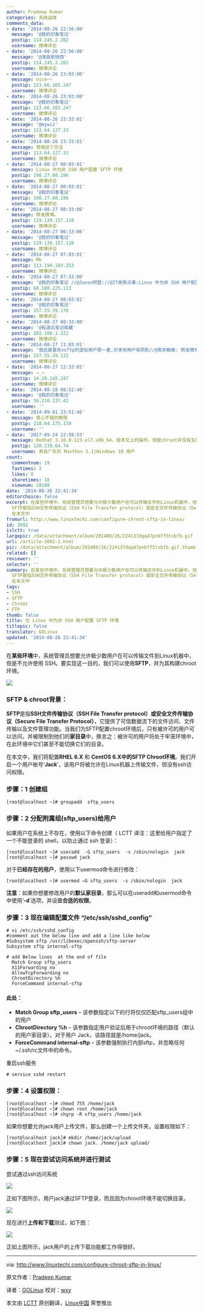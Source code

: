 ```yaml
---
author: Pradeep Kumar
categories: 系统运维
comments_data:
- date: '2014-08-26 22:56:00'
  message: '@我的印象笔记'
  postip: 114.245.2.202
  username: 微博评论
- date: '2014-08-26 22:56:00'
  message: '@演員帆特西'
  postip: 114.245.2.202
  username: 微博评论
- date: '2014-08-26 23:03:00'
  message: nice~~
  postip: 123.66.165.247
  username: 微博评论
- date: '2014-08-26 23:03:00'
  message: '@我的印象笔记'
  postip: 123.66.165.247
  username: 微博评论
- date: '2014-08-26 23:33:01'
  message: '@mywiz'
  postip: 113.64.127.33
  username: 微博评论
- date: '2014-08-26 23:33:01'
  message: 常用这个方法
  postip: 113.64.127.33
  username: 微博评论
- date: '2014-08-27 00:03:01'
  message: Linux 中为非 SSH 用户配置 SFTP 环境
  postip: 198.27.80.196
  username: 微博评论
- date: '2014-08-27 00:03:01'
  message: '@我的印象笔记'
  postip: 198.27.80.196
  username: 微博评论
- date: '2014-08-27 00:33:06'
  message: 转发微博。
  postip: 119.139.157.110
  username: 微博评论
- date: '2014-08-27 00:33:06'
  message: '@我的印象笔记'
  postip: 119.139.157.110
  username: 微博评论
- date: '2014-08-27 07:03:01'
  message: Mk
  postip: 113.194.103.253
  username: 微博评论
- date: '2014-08-27 07:33:00'
  message: '@我的印象笔记 //@Jason阿堅://@IT男那点事:Linux 中为非 SSH 用户配置 SFTP 环境'
  postip: 68.180.225.113
  username: 微博评论
- date: '2014-08-27 08:03:01'
  message: '@我的印象笔记'
  postip: 157.55.39.170
  username: 微博评论
- date: '2014-08-27 08:33:00'
  message: '@有道云笔记收藏'
  postip: 202.108.1.222
  username: 微博评论
- date: '2014-08-27 11:03:01'
  message: '我还是喜欢vsftp的虚拟用户那一套,对本地用户有阴影//@南非蜘蛛: 转发微博'
  postip: 157.55.39.132
  username: 微博评论
- date: '2014-08-27 12:33:01'
  message: →_→
  postip: 14.28.145.247
  username: 微博评论
- date: '2014-08-28 08:52:48'
  message: '@我的印象笔记'
  postip: 58.210.137.42
  username: ''
- date: '2014-09-01 23:51:46'
  message: 真心不错的教程
  postip: 218.64.175.139
  username: ''
- date: '2017-09-24 22:58:53'
  message: Redhat 3.10.0-123.el7.x86_64，按本文上的操作，但是chroot并没有生效，还是可以去到/etc之类的目录
  postip: 120.239.64.74
  username: 来自广东的 Maxthon 5.1|Windows 10 用户
count:
  commentnum: 19
  favtimes: 2
  likes: 0
  sharetimes: 18
  viewnum: 18188
date: '2014-08-26 22:41:34'
editorchoice: false
excerpt: 在某些环境中，系统管理员想要允许极少数用户在可以传输文件到Linux机器中，但是不允许使用 SSH。要实现这一目的，我们可以使用SFTP，并为其构建chroot环境。  SFTP  chroot背景：
  SFTP是指SSH文件传输协议（SSH File Transfer protocol）或安全文件传输协议（Secure File Transfer Protocol），它提供了可信数据流下的文件访问、文件传输以及文件管理功能。当我们为SFTP配置chroot环境后，只有被许可的用户可以访问，并被限制到他们的家目录中，换言之：被许可的用户将处于牢笼环境中，在此环境中它们甚至不能切换它们的目录。
  在本文中
fromurl: http://www.linuxtechi.com/configure-chroot-sftp-in-linux/
id: 3692
islctt: true
largepic: /data/attachment/album/201408/26/224137dqq47pnbff5tsbfb.gif
url: /article-3692-1.html
pic: /data/attachment/album/201408/26/224137dqq47pnbff5tsbfb.gif.thumb.jpg
related: []
reviewer: ''
selector: ''
summary: 在某些环境中，系统管理员想要允许极少数用户在可以传输文件到Linux机器中，但是不允许使用 SSH。要实现这一目的，我们可以使用SFTP，并为其构建chroot环境。  SFTP  chroot背景：
  SFTP是指SSH文件传输协议（SSH File Transfer protocol）或安全文件传输协议（Secure File Transfer Protocol），它提供了可信数据流下的文件访问、文件传输以及文件管理功能。当我们为SFTP配置chroot环境后，只有被许可的用户可以访问，并被限制到他们的家目录中，换言之：被许可的用户将处于牢笼环境中，在此环境中它们甚至不能切换它们的目录。
  在本文中
tags:
- SSH
- SFTP
- Chroot
- FTP
thumb: false
title: 在 Linux 中为非 SSH 用户配置 SFTP 环境
titlepic: false
translator: GOLinux
updated: '2014-08-26 22:41:34'
---
```


在**某些环境**中，系统管理员想要允许极少数用户在可以传输文件到Linux机器中，但是不允许使用 SSH。要实现这一目的，我们可以使用**SFTP**，并为其构建chroot环境。


![](/data/attachment/album/201408/26/224137dqq47pnbff5tsbfb.gif)


### SFTP & chroot背景：


**SFTP**是指**SSH文件传输协议（SSH File Transfer protocol）或安全文件传输协议（Secure File Transfer Protocol）**，它提供了可信数据流下的文件访问、文件传输以及文件管理功能。当我们为SFTP配置chroot环境后，只有被许可的用户可以访问，并被限制到他们的**家目录**中，换言之：被许可的用户将处于牢笼环境中，在此环境中它们甚至不能切换它们的目录。


在本文中，我们将配置**RHEL 6.X** 和 **CentOS 6.X中的SFTP Chroot环境**。我们开启一个用户帐号‘**Jack**’，该用户将被允许在Linux机器上传输文件，但没有ssh访问权限。


### 步骤：1 创建组



```
[root@localhost ~]# groupadd  sftp_users

```

### 步骤：2 分配附属组(sftp\_users)给用户


如果用户在系统上不存在，使用以下命令创建（ LCTT 译注：这里给用户指定了一个不能登录的 shell，以防止通过 ssh 登录）：



```
[root@localhost ~]# useradd  -G sftp_users  -s /sbin/nologin  jack
[root@localhost ~]# passwd jack

```

对于**已经存在的用户**，使用以下usermod命令进行修改：



```
[root@localhost ~]# usermod –G sftp_users  -s /sbin/nologin  jack

```

**注意**：如果你想要修改用户的**默认家目录**，那么可以在useradd和usermod命令中使用‘**-d**’选项，并设置**合适的权限**。


### 步骤：3 现在编辑配置文件 “/etc/ssh/sshd\_config”



```
# vi /etc/ssh/sshd_config
#comment out the below line and add a line like below
#Subsystem sftp /usr/libexec/openssh/sftp-server
Subsystem sftp internal-sftp

# add Below lines  at the end of file
  Match Group sftp_users
  X11Forwarding no
  AllowTcpForwarding no
  ChrootDirectory %h                      
  ForceCommand internal-sftp

```

#### 此处：


* **Match Group sftp\_users** – 该参数指定以下的行将仅仅匹配sftp\_users组中的用户
* **ChrootDirectory %h** – 该参数指定用户验证后用于chroot环境的路径（默认的用户家目录）。对于用户 Jack，该路径就是/home/jack。
* **ForceCommand internal-sftp** – 该参数强制执行内部sftp，并忽略任何~/.ssh/rc文件中的命令。


重启ssh服务



```
# service sshd restart

```

### 步骤：4 设置权限：



```
[root@localhost ~]# chmod 755 /home/jack
[root@localhost ~]# chown root /home/jack
[root@localhost ~]# chgrp -R sftp_users /home/jack

```

如果你想要允许jack用户上传文件，那么创建一个上传文件夹，设置权限如下：



```
[root@localhost jack]# mkdir /home/jack/upload
[root@localhost jack]# chown jack. /home/jack upload/

```

### 步骤：5 现在尝试访问系统并进行测试


尝试通过ssh访问系统


![](/data/attachment/album/201408/26/224140zr2b662wcculpr1e.png)


正如下图所示，用户jack通过SFTP登录，而且因为chroot环境不能切换目录。


![](/data/attachment/album/201408/26/224142apagayh8wtlshouy.png)


现在进行**上传和下载**测试，如下图：


![](/data/attachment/album/201408/26/224145cw4xi4tusd5adz22.png)


正如上图所示，jack用户的上传下载功能都工作得很好。




---


via: <http://www.linuxtechi.com/configure-chroot-sftp-in-linux/>


原文作者：[Pradeep Kumar](http://www.linuxtechi.com/author/pradeep/)


译者：[GOLinux](https://github.com/GOLinux) 校对：[wxy](https://github.com/wxy)


本文由 [LCTT](https://github.com/LCTT/TranslateProject) 原创翻译，[Linux中国](http://linux.cn/) 荣誉推出